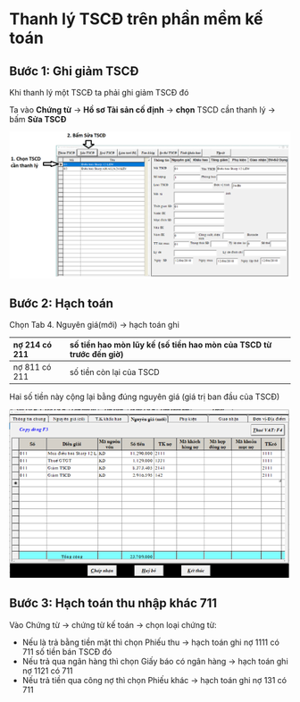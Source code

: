 # Thanh lý TSCĐ trên phần mềm kế toán

## Bước 1: Ghi giảm TSCĐ

Khi thanh lý một TSCĐ ta phải ghi giảm TSCĐ đó

Ta vào **Chứng từ** -&gt; **Hồ sơ Tài sản cố định** -&gt; **chọn** TSCD cần thanh lý -&gt; bấm **Sửa TSCĐ**

![H&#xEC;nh 1. S&#x1EED;a TSCD](../.gitbook/assets/suatscd.png)

## **Bước 2: Hạch toán** 

Chọn Tab 4. Nguyên giá\(mới\) -&gt; hạch toán ghi

| nợ 214  có 211 | số tiền hao mòn lũy kế \(số tiền hao mòn của TSCD từ trước đến giờ\) |
| :--- | :--- |
| nợ 811 có 211 | số tiền còn lại của TSCD |

Hai số tiền này cộng lại bằng đúng nguyên giá \(giá trị ban đầu của TSCĐ\)

![H&#xEC;nh 2. H&#x1EA1;ch to&#xE1;n ghi gi&#x1EA3;m TSC&#x110;](../.gitbook/assets/co211.png)

## Bước 3: Hạch toán thu nhập khác 711

Vào Chứng từ -&gt; chứng từ kế toán -&gt; chọn loại chứng từ:

* Nếu là trả bằng tiền mặt thì chọn Phiếu thu -&gt; hạch toán ghi nợ 1111 có 711 số tiền bán TSCĐ đó
* Nếu trả qua ngân hàng thì chọn Giấy báo có ngân hàng -&gt; hạch toán ghi nợ 1121 có 711
* Nếu trả tiền qua công nợ thì chọn Phiếu khác -&gt; hạch toán ghi nợ 131 có 711

